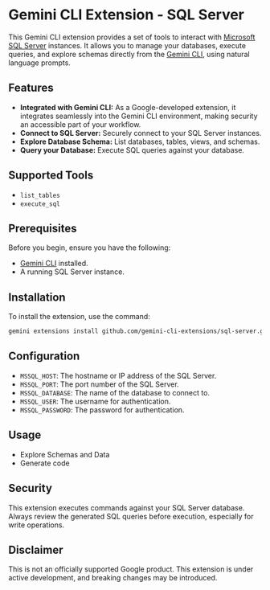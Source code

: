# Gemini CLI Extension - SQL Server

This Gemini CLI extension provides a set of tools to interact with [Microsoft SQL Server](https://docs.microsoft.com/en-us/sql/) instances. It allows you to manage your databases, execute queries, and explore schemas directly from the [Gemini CLI](https://google-gemini.github.io/gemini-cli/), using natural language prompts.

## Features

*   **Integrated with Gemini CLI:** As a Google-developed extension, it integrates seamlessly into the Gemini CLI environment, making security an accessible part of your workflow.
*   **Connect to SQL Server:** Securely connect to your SQL Server instances.
*   **Explore Database Schema:** List databases, tables, views, and schemas.
*   **Query your Database:** Execute SQL queries against your database.

## Supported Tools

* `list_tables`
* `execute_sql`

## Prerequisites

Before you begin, ensure you have the following:

*   [Gemini CLI](https://github.com/google-gemini/gemini-cli) installed.
*   A running SQL Server instance.

## Installation

To install the extension, use the command:

```bash
gemini extensions install github.com/gemini-cli-extensions/sql-server.git
```

## Configuration

*   `MSSQL_HOST`: The hostname or IP address of the SQL Server.
*   `MSSQL_PORT`: The port number of the SQL Server.
*   `MSSQL_DATABASE`: The name of the database to connect to.
*   `MSSQL_USER`: The username for authentication.
*   `MSSQL_PASSWORD`: The password for authentication.


## Usage

* Explore Schemas and Data
* Generate code


## Security

This extension executes commands against your SQL Server database. Always review the generated SQL queries before execution, especially for write operations.

## Disclaimer

This is not an officially supported Google product. This extension is under active development, and breaking changes may be introduced.
